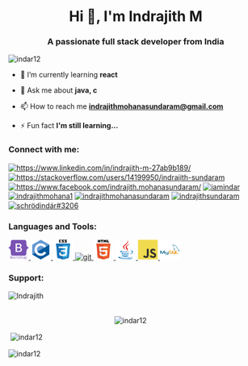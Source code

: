 <h1 align="center">Hi 👋, I'm Indrajith M</h1>
<h3 align="center">A passionate full stack developer from India</h3>

<p align="left"> <img src="https://komarev.com/ghpvc/?username=indar12&label=Profile%20views&color=0e75b6&style=flat" alt="indar12" /> </p>

- 🌱 I’m currently learning **react**

- 💬 Ask me about **java, c**

- 📫 How to reach me **indrajithmohanasundaram@gmail.com**

- ⚡ Fun fact **I'm still learning...**

<h3 align="left">Connect with me:</h3>
<p align="left">
<a href="https://linkedin.com/in/indrajith-m-27ab9b189/" target="blank"><img align="center" src="https://raw.githubusercontent.com/rahuldkjain/github-profile-readme-generator/master/src/images/icons/Social/linked-in-alt.svg" alt="https://www.linkedin.com/in/indrajith-m-27ab9b189/" height="30" width="40" /></a>
<a href="https://stackoverflow.com/users/14199950/indrajith-sundaram" target="blank"><img align="center" src="https://raw.githubusercontent.com/rahuldkjain/github-profile-readme-generator/master/src/images/icons/Social/stack-overflow.svg" alt="https://stackoverflow.com/users/14199950/indrajith-sundaram" height="30" width="40" /></a>
<a href="https://www.facebook.com/indrajith.mohanasundaram/" target="blank"><img align="center" src="https://raw.githubusercontent.com/rahuldkjain/github-profile-readme-generator/master/src/images/icons/Social/facebook.svg" alt="https://www.facebook.com/indrajith.mohanasundaram/" height="30" width="40" /></a>
<a href="https://instagram.com/iamindar" target="blank"><img align="center" src="https://raw.githubusercontent.com/rahuldkjain/github-profile-readme-generator/master/src/images/icons/Social/instagram.svg" alt="iamindar" height="30" width="40" /></a>
<a href="https://www.hackerrank.com/indrajithmohana1" target="blank"><img align="center" src="https://raw.githubusercontent.com/rahuldkjain/github-profile-readme-generator/master/src/images/icons/Social/hackerrank.svg" alt="indrajithmohana1" height="30" width="40" /></a>
<a href="https://www.leetcode.com/indrajithmohanasundaram" target="blank"><img align="center" src="https://raw.githubusercontent.com/rahuldkjain/github-profile-readme-generator/master/src/images/icons/Social/leet-code.svg" alt="indrajithmohanasundaram" height="30" width="40" /></a>
<a href="https://auth.geeksforgeeks.org/user/indrajithsundaram" target="blank"><img align="center" src="https://raw.githubusercontent.com/rahuldkjain/github-profile-readme-generator/master/src/images/icons/Social/geeks-for-geeks.svg" alt="indrajithsundaram" height="30" width="40" /></a>
<a href="https://discord.gg/schrödindár#3206" target="blank"><img align="center" src="https://raw.githubusercontent.com/rahuldkjain/github-profile-readme-generator/master/src/images/icons/Social/discord.svg" alt="schrödindár#3206" height="30" width="40" /></a>
</p>

<h3 align="left">Languages and Tools:</h3>
<p align="left"> <a href="https://getbootstrap.com" target="_blank" rel="noreferrer"> <img src="https://raw.githubusercontent.com/devicons/devicon/master/icons/bootstrap/bootstrap-plain-wordmark.svg" alt="bootstrap" width="40" height="40"/> </a> <a href="https://www.cprogramming.com/" target="_blank" rel="noreferrer"> <img src="https://raw.githubusercontent.com/devicons/devicon/master/icons/c/c-original.svg" alt="c" width="40" height="40"/> </a> <a href="https://www.w3schools.com/css/" target="_blank" rel="noreferrer"> <img src="https://raw.githubusercontent.com/devicons/devicon/master/icons/css3/css3-original-wordmark.svg" alt="css3" width="40" height="40"/> </a> <a href="https://git-scm.com/" target="_blank" rel="noreferrer"> <img src="https://www.vectorlogo.zone/logos/git-scm/git-scm-icon.svg" alt="git" width="40" height="40"/> </a> <a href="https://www.w3.org/html/" target="_blank" rel="noreferrer"> <img src="https://raw.githubusercontent.com/devicons/devicon/master/icons/html5/html5-original-wordmark.svg" alt="html5" width="40" height="40"/> </a> <a href="https://www.java.com" target="_blank" rel="noreferrer"> <img src="https://raw.githubusercontent.com/devicons/devicon/master/icons/java/java-original.svg" alt="java" width="40" height="40"/> </a> <a href="https://developer.mozilla.org/en-US/docs/Web/JavaScript" target="_blank" rel="noreferrer"> <img src="https://raw.githubusercontent.com/devicons/devicon/master/icons/javascript/javascript-original.svg" alt="javascript" width="40" height="40"/> </a> <a href="https://www.mysql.com/" target="_blank" rel="noreferrer"> <img src="https://raw.githubusercontent.com/devicons/devicon/master/icons/mysql/mysql-original-wordmark.svg" alt="mysql" width="40" height="40"/> </a> </p>

<h3 align="left">Support:</h3>
<p><a href="https://www.buymeacoffee.com/indrajithm"> <img align="left" src="https://cdn.buymeacoffee.com/buttons/v2/default-yellow.png" height="50" width="210" alt="Indrajith" /></a></p><br><br>

<p><img align="center" src="https://github-readme-stats.vercel.app/api/top-langs?username=indar12&show_icons=true&locale=en&layout=compact" alt="indar12" /></p>

<p>&nbsp;<img align="center" src="https://github-readme-stats.vercel.app/api?username=indar12&show_icons=true&locale=en" alt="indar12" /></p>

<p><img align="center" src="https://github-readme-streak-stats.herokuapp.com/?user=indar12&" alt="indar12" /></p>

